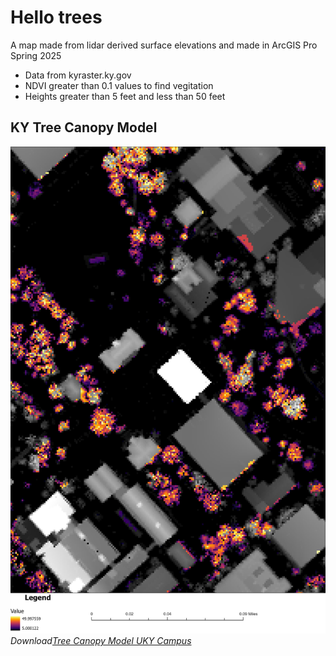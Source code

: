 # Hello trees

A map made from lidar derived surface elevations and made in ArcGIS Pro Spring 2025

* Data from kyraster.ky.gov
* NDVI greater than 0.1 values to find vegitation
* Heights greater than 5 feet and less than 50 feet

## KY Tree Canopy Model
![Tree Canopy Model UKY Campus](tree_canopy.jpg)
*Download[Tree Canopy Model UKY Campus](tree_canopy.pdf)*
